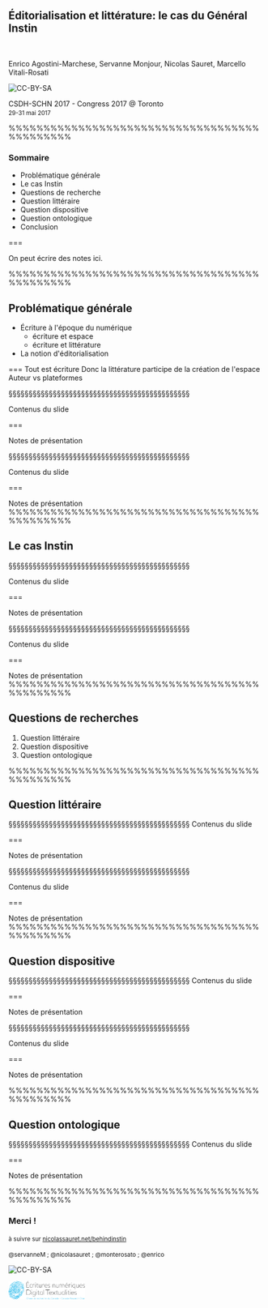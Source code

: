 ## Éditorialisation et littérature: le cas du Général Instin
&nbsp;

Enrico Agostini-Marchese, Servanne Monjour, Nicolas Sauret, Marcello Vitali-Rosati

![CC-BY-SA](http://i.creativecommons.org/l/by-sa/4.0/88x31.png)

CSDH-SCHN 2017 - Congress 2017 @ Toronto
<small>  
29-31 mai 2017</small>



%%%%%%%%%%%%%%%%%%%%%%%%%%%%%%%%%%%%%%%%%%%%%
<!-- .slide: data-background-image="img/cropped-instin_climax_00.jpg" -->


### Sommaire

* Problématique générale
* Le cas Instin
* Questions de recherche
* Question littéraire
* Question dispositive
* Question ontologique
* Conclusion

===

On peut écrire des notes ici.

%%%%%%%%%%%%%%%%%%%%%%%%%%%%%%%%%%%%%%%%%%%%%

<!-- .slide: data-background-image="img/espace.jpg" -->

## Problématique générale

* Écriture à l'époque du numérique <!-- .element: class="fragment" -->
  * écriture et espace <!-- .element: class="fragment" -->
  * écriture et littérature <!-- .element: class="fragment" -->
* La notion d'éditorialisation <!-- .element: class="fragment" -->


===
Tout est écriture
Donc la littérature participe de la création de l'espace
Auteur vs plateformes


§§§§§§§§§§§§§§§§§§§§§§§§§§§§§§§§§§§§§§§§§§§§§

<!-- .slide: data-background-image="img/cropped-instin_climax_00.jpg" -->


Contenus du slide

===

Notes de présentation

§§§§§§§§§§§§§§§§§§§§§§§§§§§§§§§§§§§§§§§§§§§§§

Contenus du slide

===

Notes de présentation
%%%%%%%%%%%%%%%%%%%%%%%%%%%%%%%%%%%%%%%%%%%%%
## Le cas Instin

§§§§§§§§§§§§§§§§§§§§§§§§§§§§§§§§§§§§§§§§§§§§§

Contenus du slide

===

Notes de présentation

§§§§§§§§§§§§§§§§§§§§§§§§§§§§§§§§§§§§§§§§§§§§§

Contenus du slide

===

Notes de présentation
%%%%%%%%%%%%%%%%%%%%%%%%%%%%%%%%%%%%%%%%%%%%%
## Questions de recherches

1. Question littéraire
2. Question dispositive
3. Question ontologique


%%%%%%%%%%%%%%%%%%%%%%%%%%%%%%%%%%%%%%%%%%%%%
## Question littéraire

§§§§§§§§§§§§§§§§§§§§§§§§§§§§§§§§§§§§§§§§§§§§§
Contenus du slide

===

Notes de présentation

§§§§§§§§§§§§§§§§§§§§§§§§§§§§§§§§§§§§§§§§§§§§§

Contenus du slide

===

Notes de présentation
%%%%%%%%%%%%%%%%%%%%%%%%%%%%%%%%%%%%%%%%%%%%%
## Question dispositive

§§§§§§§§§§§§§§§§§§§§§§§§§§§§§§§§§§§§§§§§§§§§§
Contenus du slide

===

Notes de présentation

§§§§§§§§§§§§§§§§§§§§§§§§§§§§§§§§§§§§§§§§§§§§§

Contenus du slide

===

Notes de présentation


%%%%%%%%%%%%%%%%%%%%%%%%%%%%%%%%%%%%%%%%%%%%%
## Question ontologique

§§§§§§§§§§§§§§§§§§§§§§§§§§§§§§§§§§§§§§§§§§§§§
Contenus du slide

===

Notes de présentation



%%%%%%%%%%%%%%%%%%%%%%%%%%%%%%%%%%%%%%%%%%%%%

### Merci !

<small>à suivre sur [nicolassauret.net/behindinstin](http://nicolassauret.net/behindinstin)</small>

<small> @servanneM ; @nicolasauret ; @monterosato ; @enrico </small>

![CC-BY-SA](http://i.creativecommons.org/l/by-sa/4.0/88x31.png)

<img src="img/LogoENDT10-2016.png" width="30%"> <!-- .element: class="logo" -->
